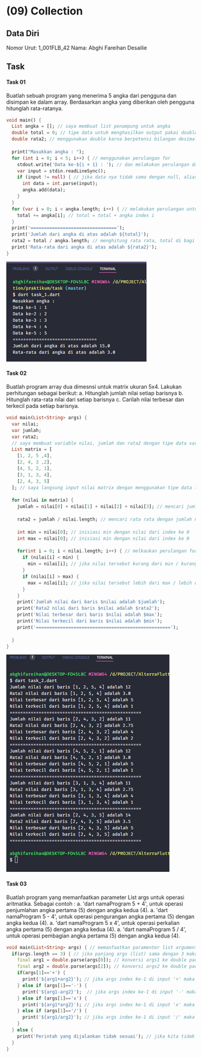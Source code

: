 # (09) Collection

## Data Diri
Nomor Urut: 1_001FLB_42
Nama: Abghi Fareihan Desailie

## Task

#### Task 01
Buatlah sebuah program yang menerima 5 angka dari pengguna dan disimpan ke dalam array. Berdasarkan angka yang diberikan oleh pengguna hitunglah rata-ratanya.

```dart
void main() {
  List angka = []; // saya membuat list penampung untuk angka
  double total = 0; // tipe data untuk menghasilkan output pakai double dan di tuliskan angka awal 0
  double rata2; // menggunakan double karna berpotensi bilangan desimal ountuk rata rata

  print("Masukkan angka : ");
  for (int i = 0; i < 5; i++) { // menggunakan perulangan for
    stdout.write('Data ke-${i + 1} : '); // dan melakukan perulangan dari data ke-1
    var input = stdin.readLineSync();
    if (input != null) { // jika data nya tidak sama dengan null, alias datanya ke isi, maka data tersebut ankan di konversi dan menghasilkan nilai
      int data = int.parse(input);
      angka.add(data);
    }
  }
  for (var i = 0; i < angka.length; i++) { // melakukan perulangan untuk total dari panjang angka/data yang di masukkan
    total += angka[i]; // total = total + angka index i
  }
  print('================================');
  print('Jumlah dari angka di atas adalah ${total}');
  rata2 = total / angka.length; // menghitung rata rata, total di bagi dengan panjang angka. panjang angka nya adalah 5
  print('Rata-rata dari angka di atas adalah ${rata2}');
}
```

![Test](../screenshots/ss_task_1.png)




#### Task 02
Buatlah program array dua dimesnsi untuk matrix ukuran 5x4.
Lakukan perhitungan sebagai berikut:
a. Hitunglah jumlah nilai setiap barisnya
b. Hitunglah rata-rata nilai dari setiap barisnya
c. Carilah nilai terbesar dan terkecil pada setiap barisnya.

```dart
void main(List<String> args) {
  var nilai;
  var jumlah;
  var rata2;
  // saya membuat variable nilai, jumlah dan rata2 dengan tipe data var
  List matrix = [
    [1, 2, 5 ,4],
    [2, 4, 3 ,2],
    [4, 5, 2, 1],
    [3, 1, 3, 4],
    [2, 4, 3, 5]
  ]; // saya langsung input nilai matrix dengan menggunakan tipe data list

  for (nilai in matrix) {
    jumlah = nilai[0] + nilai[1] + nilai[2] + nilai[3]; // mencari jumlah dengan menambahkan masing2 angka pada index tersebut, dari index ke-0 sampai index ke-3

    rata2 = jumlah / nilai.length; // mencari rata rata dengan jumlah nilai di bagi dengan panjang dari nilai tersebut.

    int min = nilai[0]; // inisiasi min dengan nilai dari index ke 0
    int max = nilai[0]; // inisiasi min dengan nilai dari index ke 0

    for(int i = 0; i < nilai.length; i++) { // melkaukan perulangan for
      if (nilai[i] < min) {
        min = nilai[i]; // jika nilai tersebut kurang dari min / kurang dari (angka terkecil di baris nilai) nilai yg ada di baris maka menghasilkan nilai min
      }
      if (nilai[i] > max) {
        max = nilai[i]; // jika nilai tersebut lebih dari max / lebih dari (angka terbesar di baris nilai) nilai yg ada di baris maka menghasilkan nilai max
      }
    }
    print('Jumlah nilai dari baris $nilai adalah $jumlah');
    print('Rata2 nilai dari baris $nilai adalah $rata2');
    print('Nilai terbesar dari baris $nilai adalah $max');
    print('Nilai terkecil dari baris $nilai adalah $min');
    print('==================================================');

  }
}
```

![Test](../screenshots/ss_task_2.png)



#### Task 03
Buatlah program yang memanfaatkan parameter List<String> args untuk operasi aritmatika. Sebagai contoh :
a. 'dart namaProgram 5 + 4', untuk operasi penjumlahan angka pertama (5) dengan angka kedua (4).
a. 'dart namaProgram 5 - 4', untuk operasi pengurangan angka pertama (5) dengan angka kedua (4).
a. 'dart namaProgram 5 x 4', untuk operasi perkalian angka pertama (5) dengan angka kedua (4).
a. 'dart namaProgram 5 / 4', untuk operasi pembagian angka pertama (5) dengan angka kedua (4).


```dart
void main(List<String> args) { // memanfaatkan paramenter list argument
  if(args.length == 3) { // jika panjang args (list) sama dengan 3 maka akan menjalankan perintah di bawah
    final arg1 = double.parse(args[0]); // konversi args1 ke double pada args index ke 0 (angka 5)
    final arg2 = double.parse(args[2]); // konversi args2 ke double pada args index ke 2 (angka 4)
    if(args[1]=='+') { 
      print('${arg1+arg2}'); // jika args index ke-1 di input '+' maka akan terjadi penjumlahan antara args[0] dan args[2]. Atau args index ke-0 yaitu 4 dan args index ke-2 yaitu 5.
    } else if (args[1]=='-') { 
      print('${arg1-arg2}');  // jika args index ke-1 di input '-' maka akan terjadi pengurangan antara args[0] dan args[2].
    } else if (args[1]=='x') {
      print('${arg1*arg2}'); // jika args index ke-1 di input 'x' maka akan terjadi perkalian antara args[0] dan args[2].
    } else if (args[1]=='/') {
      print('${arg1/arg2}'); // jika args index ke-1 di input '/' maka akan terjadi pembagian antara args[0] dan args[2].
    }
  } else {
    print('Perintah yang dijalankan tidak sesuai'); // jika kita tidak meng input antara '+' '-' '/' 'x' akan terjadi output ini
  }
}
```